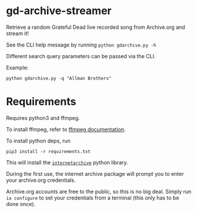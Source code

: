 # gd-archive-streamer


Retrieve a random Grateful Dead live recorded song from Archive.org and stream it!

See the CLI help message by running `python gdarchive.py -h`

Different search query parameters can be passed via the CLI.

Example:

`python gdarchive.py -q "Allman Brothers"`

# Requirements


Requires python3 and ffmpeg.

To install ffmpeg, refer to [ffmpeg documentation](https://ffmpeg.org/).

To install python deps, run

`pip3 install -r requirements.txt`

This will install the [`internetarchive`](https://archive.org/services/docs/api/internetarchive/) python library.

During the first use, the internet archive package will prompt you to enter your archive.org credentials.

Archive.org accounts are free to the public, so this is no big deal. Simply run `ia configure` to set your credentials from a terminal (this only has to be done once).

